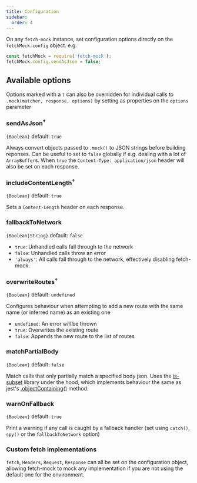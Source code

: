 ```yaml
---
title: Configuration
sidebar:
  order: 4
---
```



On any `fetch-mock` instance, set configuration options directly on the `fetchMock.config` object. e.g.
```js
const fetchMock = require('fetch-mock');
fetchMock.config.sendAsJson = false;
```

## Available options

Options marked with a `†` can also be overridden for individual calls to `.mock(matcher, response, options)` by setting as properties on the `options` parameter

### sendAsJson<sup>†</sup>
`{Boolean}` default: `true`

Always convert objects passed to `.mock()` to JSON strings before building reponses. Can be useful to set to `false` globally if e.g. dealing with a lot of `ArrayBuffer`s. When `true` the `Content-Type: application/json` header will also be set on each response.

      
### includeContentLength<sup>†</sup>
`{Boolean}` default: `true`

Sets a `Content-Length` header on each response.
    
### fallbackToNetwork
`{Boolean|String}` default: `false`

- `true`: Unhandled calls fall through to the network
- `false`: Unhandled calls throw an error
- `'always'`: All calls fall through to the network, effectively disabling fetch-mock.
### overwriteRoutes<sup>†</sup>
`{Boolean}`  default: `undefined`

Configures behaviour when attempting to add a new route with the same name (or inferred name) as an existing one
- `undefined`: An error will be thrown
- `true`: Overwrites the existing route
- `false`: Appends the new route to the list of routes

### matchPartialBody
`{Boolean}` default: `false`

Match calls that only partially match a specified body json. Uses the [is-subset](https://www.npmjs.com/package/is-subset) library under the hood, which implements behaviour the same as jest's [.objectContaining()](https://jestjs.io/docs/en/expect#expectobjectcontainingobject) method.

### warnOnFallback
`{Boolean}` default: `true`

Print a warning if any call is caught by a fallback handler (set using `catch()`, `spy()` or the `fallbackToNetwork` option)

### Custom fetch implementations

`fetch`, `Headers`, `Request`, `Response` can all be set on the configuration object, allowing fetch-mock to mock any implementation if you are not using the default one for the environment.
